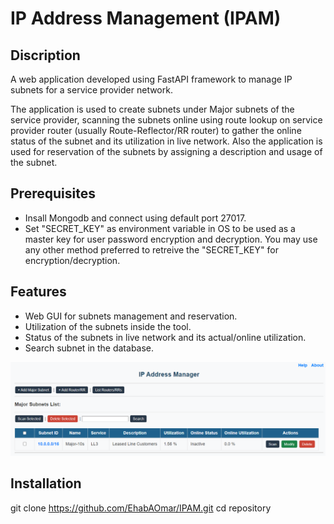 # IP Address Management (IPAM)


## Discription
A web application developed using FastAPI framework to manage IP subnets for a service provider network.

The application is used to create subnets under Major subnets of the service provider, scanning the subnets online using route lookup on service provider router (usually Route-Reflector/RR router) to gather the online status of the subnet and its utilization in live network.
Also the application is used for reservation of the subnets by assigning a description and usage of the subnet.


## Prerequisites
- Insall Mongodb and connect using default port 27017.
- Set "SECRET_KEY" as environment variable in OS to be used as a master key for user password encryption and decryption. You may use any other method preferred to retreive the "SECRET_KEY" for encryption/decryption.


## Features
- Web GUI for subnets management and reservation.
- Utilization of the subnets inside the tool.
- Status of the subnets in live network and its actual/online utilization.
- Search subnet in the database.



![Alt text](static/Home-Page.png)

## Installation
git clone https://github.com/EhabAOmar/IPAM.git
cd repository
